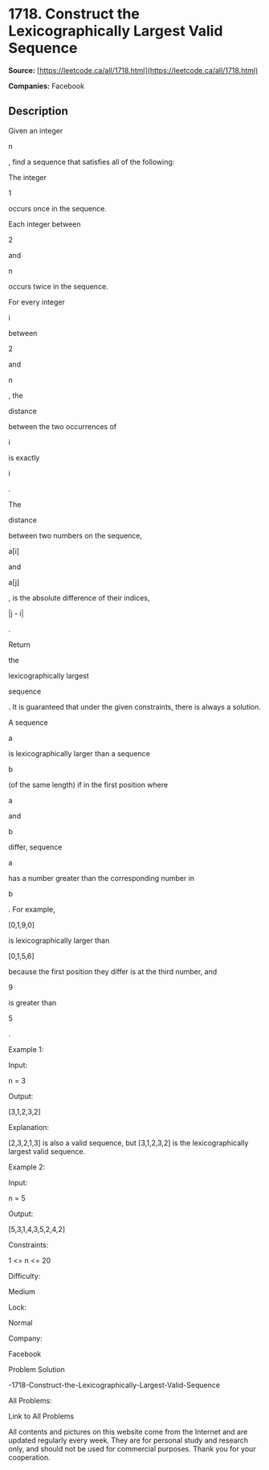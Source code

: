 # 1718. Construct the Lexicographically Largest Valid Sequence

**Source:** [https://leetcode.ca/all/1718.html](https://leetcode.ca/all/1718.html)

**Companies:** Facebook

## Description

Given an integer

n

, find a sequence that satisfies all of the
            following:

The integer

1

occurs once in the sequence.

Each integer between

2

and

n

occurs twice in the
                    sequence.

For every integer

i

between

2

and

n

, the

distance

between the two occurrences of

i

is
                    exactly

i

.

The

distance

between two numbers on the sequence,

a[i]

and

a[j]

, is the absolute difference of their indices,

|j -
                    i|

.

Return

the

lexicographically largest

sequence

. It is
                guaranteed that under the given constraints, there is always a solution.

A sequence

a

is lexicographically larger than a sequence

b

(of the same length) if in the first position where

a

and

b

differ, sequence

a

has a number greater than the
                corresponding number in

b

. For example,

[0,1,9,0]

is
                lexicographically larger than

[0,1,5,6]

because the first position they
                differ is at the third number, and

9

is greater than

5

.

Example 1:

Input:

n = 3

Output:

[3,1,2,3,2]

Explanation:

[2,3,2,1,3] is also a valid sequence, but [3,1,2,3,2] is the lexicographically largest valid sequence.

Example 2:

Input:

n = 5

Output:

[5,3,1,4,3,5,2,4,2]

Constraints:

1 <= n <= 20

Difficulty:

Medium

Lock:

Normal

Company:

Facebook

Problem Solution

-1718-Construct-the-Lexicographically-Largest-Valid-Sequence

All Problems:

Link to All Problems

All contents and pictures on this website come from the Internet and are updated regularly
        every week. They are for personal study and research only, and should not be used for
        commercial purposes. Thank you for your cooperation.

